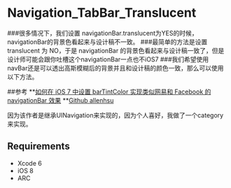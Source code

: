 # Navigation_TabBar_Translucent

###很多情况下，我们设置 navigationBar.translucent为YES的时候，navigationBar的背景色看起来与设计稿不一致。
###最简单的方法是设置 translucent 为 NO，于是 navigationBar 的背景色看起来与设计稿一致了，但是设计师可能会跟你吐槽这个navigationBar一点也不iOS7
###我们希望使用navBar还是可以透出高斯模糊后的背景并且和设计稿的颜色一致，那么可以使用以下方法。

##参考
**[如何在 iOS 7 中设置 barTintColor 实现类似网易和 Facebook 的 navigationBar 效果](http://www.tuicool.com/articles/ERBZb2)
**[Github allenhsu](https://github.com/allenhsu/CRNavigationController)

因为该作者是继承UINavigation来实现的，因为个人喜好，我做了一个category来实现。


## Requirements

* Xcode 6
* iOS 8
* ARC





